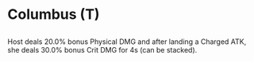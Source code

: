 # Columbus (T)

## 

Host deals 20.0% bonus Physical DMG and after landing a Charged ATK, she deals 30.0% bonus Crit DMG for 4s (can be stacked).